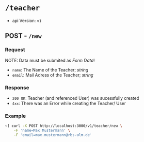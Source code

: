 # `/teacher`

- api Version: `v1`

## POST - `/new`

### Request

NOTE: Data must be submited as _Form Data_!

* `name`: The Name of the Teacher; _string_
* `email`: Mail Adress of the Teacher; _string_

### Response

* `200 OK`: Teacher (and referenced User) was sucessfully created
* `4xx`: There was an Error while creating the Teacher/ User

### Example

```bash
~] curl -X POST http://localhost:3000/v1/teacher/new \
	-F 'name=Max Mustermann' \
	-F 'email=max.mustermann@rbs-ulm.de'
```
